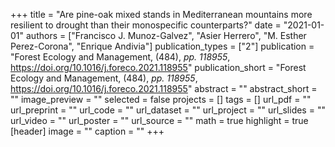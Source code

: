 +++
title = "Are pine-oak mixed stands in Mediterranean mountains more resilient to drought than their monospecific counterparts?"
date = "2021-01-01"
authors = ["Francisco J. Munoz-Galvez", "Asier Herrero", "M. Esther Perez-Corona", "Enrique Andivia"]
publication_types = ["2"]
publication = "Forest Ecology and Management, (484), _pp. 118955_, https://doi.org/10.1016/j.foreco.2021.118955"
publication_short = "Forest Ecology and Management, (484), _pp. 118955_, https://doi.org/10.1016/j.foreco.2021.118955"
abstract = ""
abstract_short = ""
image_preview = ""
selected = false
projects = []
tags = []
url_pdf = ""
url_preprint = ""
url_code = ""
url_dataset = ""
url_project = ""
url_slides = ""
url_video = ""
url_poster = ""
url_source = ""
math = true
highlight = true
[header]
image = ""
caption = ""
+++
